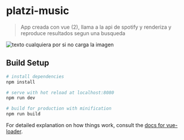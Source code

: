 # platzi-music

> App creada con vue (2), llama a la api de spotify y renderiza y reproduce resultados segun una busqueda

![texto cualquiera por si no carga la imagen](https://github.com/nicolasgonzalezgonzanlez/platzimusic/blob/master/news.gif?raw=true)

## Build Setup

``` bash
# install dependencies
npm install

# serve with hot reload at localhost:8080
npm run dev

# build for production with minification
npm run build
```

For detailed explanation on how things work, consult the [docs for vue-loader](http://vuejs.github.io/vue-loader).
